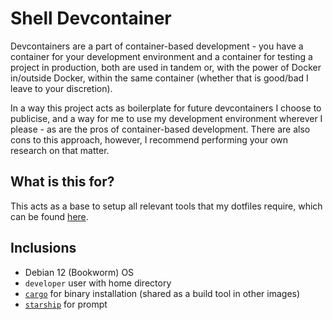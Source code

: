 # Shell Devcontainer

Devcontainers are a part of container-based development - you have a container
for your development environment and a container for testing a project in
production, both are used in tandem or, with the power of Docker in/outside
Docker, within the same container (whether that is good/bad I leave to your
discretion).

In a way this project acts as boilerplate for future devcontainers I choose to
publicise, and a way for me to use my development environment wherever I please
\- as are the pros of container-based development. There are also cons to this
approach, however, I recommend performing your own research on that matter.

## What is this for?
This acts as a base to setup all relevant tools that my dotfiles require, which
can be found [here](https://github.com/cyrus01337/dotfiles-but-better).

## Inclusions
- Debian 12 (Bookworm) OS
- `developer` user with home directory
- [`cargo`](https://crates.io/) for binary installation (shared as a build tool in other images)
- [`starship`](https://starship.rs/) for prompt
